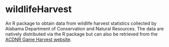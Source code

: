wildlifeHarvest
====

An R package to obtain data from wildlife harvest statistics collected by Alabama Department of Conservation and Natural Resources. The data are natively distributed via the R package but can also be retrieved from the [ACDNR Game Harvest website](https://game.dcnr.alabama.gov/).
